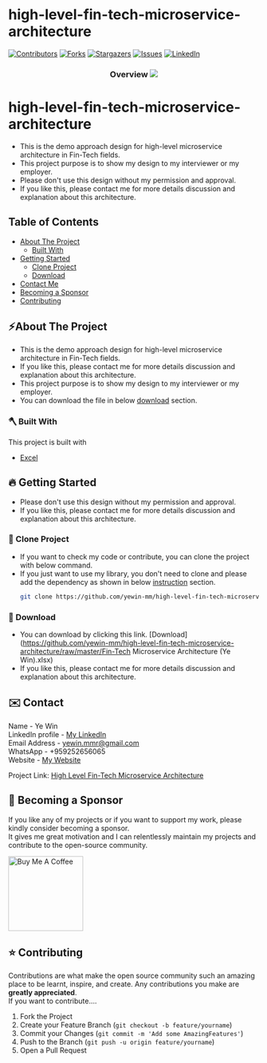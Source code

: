 # high-level-fin-tech-microservice-architecture
<!-- PROJECT SHIELDS -->

<!--
*** I'm using markdown "reference style" links for readability.
*** Reference links are enclosed in brackets [ ] instead of parentheses ( ).
*** See the bottom of this document for the declaration of the reference variables
*** for contributors-url, forks-url, etc. This is an optional, concise syntax you may use.
*** https://www.markdownguide.org/basic-syntax/#reference-style-links
-->
[![Contributors][contributors-shield]][contributors-url]
[![Forks][forks-shield]][forks-url]
[![Stargazers][stars-shield]][stars-url]
[![Issues][issues-shield]][issues-url]
[![LinkedIn][linkedin-shield]][linkedin-url]

<!-- MARKDOWN LINKS & IMAGES -->
<!-- https://www.markdownguide.org/basic-syntax/#reference-style-links -->
[contributors-shield]: https://img.shields.io/github/contributors/yewin-mm/high-level-fin-tech-microservice-architecture.svg?style=for-the-badge
[contributors-url]: https://github.com/yewin-mm/high-level-fin-tech-microservice-architecture/graphs/contributors
[forks-shield]: https://img.shields.io/github/forks/yewin-mm/high-level-fin-tech-microservice-architecture.svg?style=for-the-badge
[forks-url]: https://github.com/yewin-mm/high-level-fin-tech-microservice-architecture/network/members
[stars-shield]: https://img.shields.io/github/stars/yewin-mm/high-level-fin-tech-microservice-architecture.svg?style=for-the-badge
[stars-url]: https://github.com/yewin-mm/high-level-fin-tech-microservice-architecture/stargazers
[issues-shield]: https://img.shields.io/github/issues/yewin-mm/high-level-fin-tech-microservice-architecture.svg?style=for-the-badge
[issues-url]: https://github.com/yewin-mm/high-level-fin-tech-microservice-architecture/issues
[linkedin-shield]: https://img.shields.io/badge/-LinkedIn-black.svg?style=for-the-badge&logo=linkedin&colorB=555
[linkedin-url]: https://www.linkedin.com/in/ye-win-1a33a292/


<h3 align="center">
Overview
<img src="https://github.com/yewin-mm/high-level-fin-tech-microservice-architecture/blob/master/github/template/images/overview/helper_util.png" /><br/>
</h3>

# high-level-fin-tech-microservice-architecture
* This is the demo approach design for high-level microservice architecture in Fin-Tech fields.
* This project purpose is to show my design to my interviewer or my employer.
* Please don't use this design without my permission and approval.
* If you like this, please contact me for more details discussion and explanation about this architecture.


<!-- TABLE OF CONTENTS -->
## Table of Contents
- [About The Project](#about-the-project)
    - [Built With](#built-with)
- [Getting Started](#getting-started)
    - [Clone Project](#clone-project)
    - [Download](#download)
- [Contact Me](#contact)
- [Becoming a Sponsor](#becoming-a-sponsor)
- [Contributing](#Contributing)


<a name="about-the-project"></a>
## ⚡️About The Project
* This is the demo approach design for high-level microservice architecture in Fin-Tech fields. <br>
* If you like this, please contact me for more details discussion and explanation about this architecture.
* This project purpose is to show my design to my interviewer or my employer.
* You can download the file in below [download](#download) section. 

<a name="built-with"></a>
### 🪓 Built With
This project is built with
* [Excel](https://www.microsoft.com/en-us/microsoft-365/excel)


<a name="getting-started"></a>
## 🔥 Getting Started
* Please don't use this design without my permission and approval.
* If you like this, please contact me for more details discussion and explanation about this architecture.

<a name="clone-project"></a>
### 🥡 Clone Project
* If you want to check my code or contribute, you can clone the project with below command.
* If you just want to use my library, you don't need to clone and please add the dependency as shown in below [instruction](#instruction) section.
   ```sh
   git clone https://github.com/yewin-mm/high-level-fin-tech-microservice-architecture.git
  
   ```

<a name="download"></a>
### 🥡 Download
* You can download by clicking this link. [Download](https://github.com/yewin-mm/high-level-fin-tech-microservice-architecture/raw/master/Fin-Tech Microservice Architecture (Ye Win).xlsx)
* If you like this, please contact me for more details discussion and explanation about this architecture.

<a name="contact"></a>
## ✉️ Contact
Name - Ye Win <br> LinkedIn profile -  [My LinkedIn](https://www.linkedin.com/in/ye-win-1a33a292/)  <br> Email Address - yewin.mmr@gmail.com <br> WhatsApp - +959252656065 <br> Website - [My Website](https://yewin.me/)

Project Link: [High Level Fin-Tech Microservice Architecture](https://github.com/yewin-mm/high-level-fin-tech-microservice-architecture)


<a name="becoming-a-sponsor"></a>
## 🥰 Becoming a Sponsor
If you like any of my projects or if you want to support my work, please kindly consider becoming a sponsor. <br>
It gives me great motivation and I can relentlessly maintain my projects and contribute to the open-source community.

<a href="https://www.buymeacoffee.com/yewin" target="_blank"><img src="https://cdn.buymeacoffee.com/buttons/v2/default-yellow.png" alt="Buy Me A Coffee" width="150" ></a>


<a name="contributing"></a>
## ⭐ Contributing
Contributions are what make the open source community such an amazing place to be learnt, inspire, and create. Any contributions you make are **greatly appreciated**.
<br>If you want to contribute....
1. Fork the Project
2. Create your Feature Branch (`git checkout -b feature/yourname`)
3. Commit your Changes (`git commit -m 'Add some AmazingFeatures'`)
4. Push to the Branch (`git push -u origin feature/yourname`)
5. Open a Pull Request

